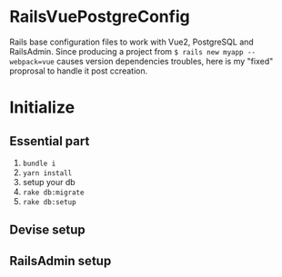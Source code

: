 # RailsVuePostgreConfig
Rails base configuration files to work with Vue2, PostgreSQL and RailsAdmin.
Since producing a project from `$ rails new myapp --webpack=vue` causes version dependencies troubles, here is my "fixed" proprosal to handle it post ccreation. 

# Initialize

## Essential part

1. `bundle i`
2. `yarn install`
3. setup your db
4. `rake db:migrate`
5. `rake db:setup`

## Devise setup

## RailsAdmin setup
